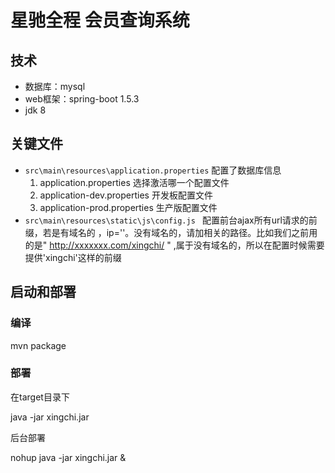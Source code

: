 # 星驰全程 会员查询系统

## 技术
- 数据库：mysql
- web框架：spring-boot 1.5.3
- jdk 8


## 关键文件

- `src\main\resources\application.properties` 配置了数据库信息
    1. application.properties  选择激活哪一个配置文件
    1. application-dev.properties 开发板配置文件
    1. application-prod.properties 生产版配置文件
- `src\main\resources\static\js\config.js `  配置前台ajax所有url请求的前缀，若是有域名的 ，ip=''。没有域名的，请加相关的路径。比如我们之前用的是"  http://xxxxxxx.com/xingchi/ " ,属于没有域名的，所以在配置时候需要提供'xingchi'这样的前缀


## 启动和部署

### 编译
mvn package

### 部署
在target目录下

java -jar xingchi.jar

后台部署

nohup java -jar xingchi.jar &

